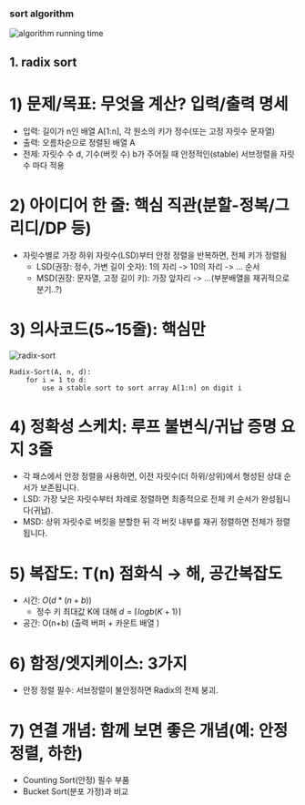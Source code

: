 ### sort algorithm

![algorithm running time](image.png)

## 1. radix sort

# 1) 문제/목표: 무엇을 계산? 입력/출력 명세

- 입력: 길이가 n인 배열 A[1:n], 각 원소의 키가 정수(또는 고정 자릿수 문자열)
- 출력: 오름차순으로 정렬된 배열 A
- 전제: 자릿수 수 d, 기수(버킷 수) b가 주어질 때 안정적인(stable) 서브정렬을 자릿수 마다 적용

# 2) 아이디어 한 줄: 핵심 직관(분할-정복/그리디/DP 등)

- 자릿수별로 가장 하위 자릿수(LSD)부터 안정 정렬을 반복하면, 전체 키가 정렬됨
  - LSD(권장: 정수, 가변 길이 숫자): 1의 자리 -> 10의 자리 -> ... 순서
  - MSD(권장: 문자열, 고정 길이 키): 가장 앞자리 -> ...(부분배열을 재귀적으로 분기..?)

# 3) 의사코드(5~15줄): 핵심만

![radix-sort](image.png)

```
Radix-Sort(A, n, d):
    for i = 1 to d:
        use a stable sort to sort array A[1:n] on digit i
```

# 4) 정확성 스케치: 루프 불변식/귀납 증명 요지 3줄

- 각 패스에서 안정 정렬을 사용하면, 이전 자릿수(더 하위/상위)에서 형성된 상대 순서가 보존됩니다.
- LSD: 가장 낮은 자릿수부터 차례로 정렬하면 최종적으로 전체 키 순서가 완성됩니다(귀납).
- MSD: 상위 자릿수로 버킷을 분할한 뒤 각 버킷 내부를 재귀 정렬하면 전체가 정렬됩니다.

# 5) 복잡도: T(n) 점화식 → 해, 공간복잡도

- 시간: $O(d*(n+b))$
  - 정수 키 최대값 K에 대해 $d=⌈logb​(K+1)⌉$
- 공간: O(n+b) (출력 버퍼 + 카운트 배열 )

# 6) 함정/엣지케이스: 3가지

- 안정 정렬 필수: 서브정렬이 불안정하면 Radix의 전제 붕괴.

# 7) 연결 개념: 함께 보면 좋은 개념(예: 안정정렬, 하한)

- Counting Sort(안정) 필수 부품
- Bucket Sort(분포 가정)과 비교
